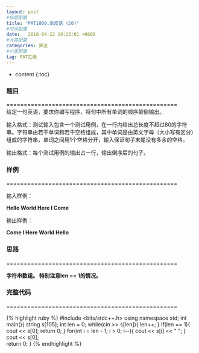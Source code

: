 ```yaml
---
layout: post
#标题配置
title: "PAT1009.说反话 (20)"
#时间配置
date:   2018-04-22 19:25:01 +0800
#大类配置
categories: 算法
#小类配置
tag: PAT乙级
---
```


* content
{:toc}
 

### 题目

=================================================  
给定一句英语，要求你编写程序，将句中所有单词的顺序颠倒输出。  


输入格式：测试输入包含一个测试用例，在一行内给出总长度不超过80的字符串。字符串由若干单词和若干空格组成，其中单词是由英文字母（大小写有区分）组成的字符串，单词之间用1个空格分开，输入保证句子末尾没有多余的空格。  


输出格式：每个测试用例的输出占一行，输出倒序后的句子。   



### 样例  


=================================================  

输入样例：  

**Hello World Here I Come**  

输出样例：  

**Come I Here World Hello**  


  

### 思路

=================================================  

 **字符串数组。
 特别注意len == 1的情况。**

### 完整代码

=================================================  
  

  {% highlight ruby %}
#include <bits/stdc++.h>
using namespace std;
int main(){
	string s[105];
	int len = 0;
	while(cin >> s[len]){
		len++;
	}
	if(len == 1){
		cout << s[0];
		return 0;
	}
	for(int i = len - 1; i > 0; i--){
		cout << s[i] << " ";
	}
	cout << s[0];	
	return 0;
}
{% endhighlight %}  
